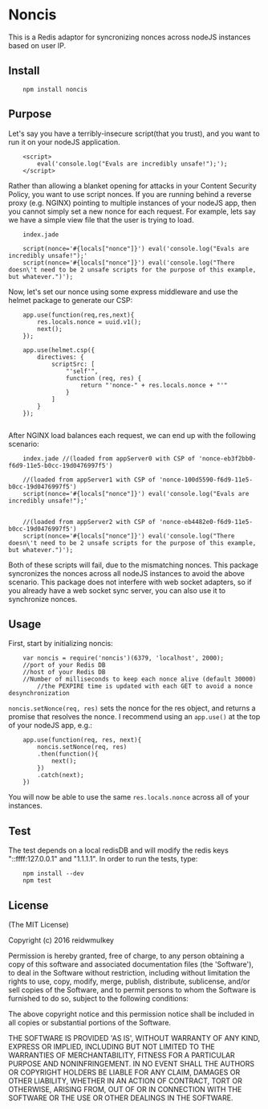 # Noncis

This is a Redis adaptor for syncronizing nonces across nodeJS instances based on user IP.

Install
-----------------
```
	npm install noncis
```

Purpose
---------

Let's say you have a terribly-insecure script(that you trust), and you want to run it on your nodeJS application.

```
	<script>
		eval('console.log("Evals are incredibly unsafe!");');
	</script>
```

Rather than allowing a blanket opening for attacks in your Content Security Policy, you want to use script nonces. If you are running behind a reverse proxy (e.g. NGINX) pointing to multiple instances of your nodeJS app, then you cannot simply set a new nonce for each request. For example, lets say we have a simple view file that the user is trying to load.

```
	index.jade

	script(nonce='#{locals["nonce"]}') eval('console.log("Evals are incredibly unsafe!");'
	script(nonce='#{locals["nonce"]}') eval('console.log("There doesn\'t need to be 2 unsafe scripts for the purpose of this example, but whatever.")');
```

Now, let's set our nonce using some express middleware and use the helmet package to generate our CSP:
```
	app.use(function(req,res,next){
	 	res.locals.nonce = uuid.v1();
	 	next();
	});

	app.use(helmet.csp({
		directives: {
			scriptSrc: [
				"'self'",
				function (req, res) {
					return "'nonce-" + res.locals.nonce + "'"  
				}
			]
		}
	});
			
```

After NGINX load balances each request, we can end up with the following scenario:

```
	index.jade //(loaded from appServer0 with CSP of 'nonce-eb3f2bb0-f6d9-11e5-b0cc-19d0476997f5')

	//(loaded from appServer1 with CSP of 'nonce-100d5590-f6d9-11e5-b0cc-19d0476997f5')
	script(nonce='#{locals["nonce"]}') eval('console.log("Evals are incredibly unsafe!");'


	//(loaded from appServer2 with CSP of 'nonce-eb4482e0-f6d9-11e5-b0cc-19d0476997f5')
	script(nonce='#{locals["nonce"]}') eval('console.log("There doesn\'t need to be 2 unsafe scripts for the purpose of this example, but whatever.")');
```
Both of these scripts will fail, due to the mismatching nonces. This package syncronizes the nonces across all nodeJS instances to avoid the above scenario. This package does not interfere with web socket adapters, so if you already have a web socket sync server, you can also use it to synchronize nonces.

Usage
-------

First, start by initializing noncis:

```
	var noncis = require('noncis')(6379, 'localhost', 2000);
	//port of your Redis DB
	//host of your Redis DB
	//Number of milliseconds to keep each nonce alive (default 30000)
		//the PEXPIRE time is updated with each GET to avoid a nonce desynchronization
```

`noncis.setNonce(req, res)` sets the nonce for the res object, and returns a promise that resolves the nonce. I recommend using an `app.use()` at the top of your nodeJS app, e.g.:
```
	app.use(function(req, res, next){
		noncis.setNonce(req, res)
		.then(function(){
			next();
		})
		.catch(next);
	})
```
You will now be able to use the same `res.locals.nonce` across all of your instances.

Test
-----
The test depends on a local redisDB and will modify the redis keys "::ffff:127.0.0.1" and "1.1.1.1". In order to run the tests, type:
```
	npm install --dev
	npm test
```

License
--------
(The MIT License)

Copyright (c) 2016 reidwmulkey

Permission is hereby granted, free of charge, to any person obtaining a copy of this software and associated documentation files (the 'Software'), to deal in the Software without restriction, including without limitation the rights to use, copy, modify, merge, publish, distribute, sublicense, and/or sell copies of the Software, and to permit persons to whom the Software is furnished to do so, subject to the following conditions:

The above copyright notice and this permission notice shall be included in all copies or substantial portions of the Software.

THE SOFTWARE IS PROVIDED 'AS IS', WITHOUT WARRANTY OF ANY KIND, EXPRESS OR IMPLIED, INCLUDING BUT NOT LIMITED TO THE WARRANTIES OF MERCHANTABILITY, FITNESS FOR A PARTICULAR PURPOSE AND NONINFRINGEMENT. IN NO EVENT SHALL THE AUTHORS OR COPYRIGHT HOLDERS BE LIABLE FOR ANY CLAIM, DAMAGES OR OTHER LIABILITY, WHETHER IN AN ACTION OF CONTRACT, TORT OR OTHERWISE, ARISING FROM, OUT OF OR IN CONNECTION WITH THE SOFTWARE OR THE USE OR OTHER DEALINGS IN THE SOFTWARE.